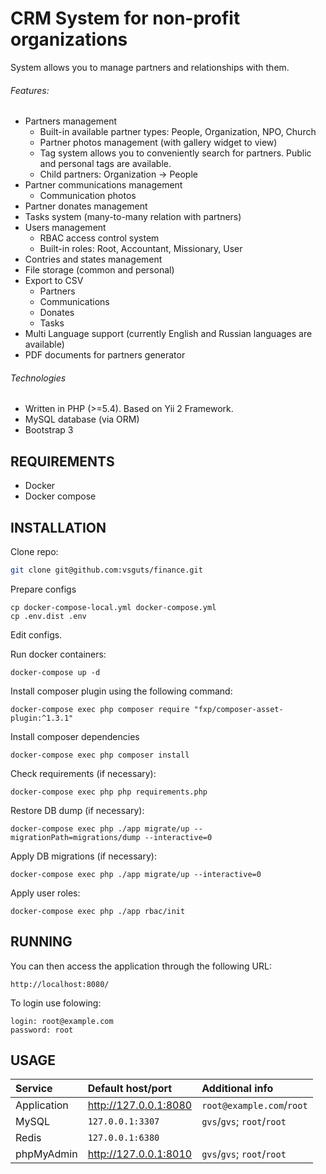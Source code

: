 CRM System for non-profit organizations
=======================================

System allows you to manage partners and relationships with them.

###### Features:
- Partners management
  - Built-in available partner types: People, Organization, NPO, Church
  - Partner photos management (with gallery widget to view)
  - Tag system allows you to conveniently search for partners. Public and personal tags are available.
  - Child partners: Organization -> People
- Partner communications management
  - Communication photos
- Partner donates management
- Tasks system (many-to-many relation with partners)
- Users management
  - RBAC access control system
  - Built-in roles: Root, Accountant, Missionary, User
- Contries and states management
- File storage (common and personal)
- Export to CSV
  - Partners
  - Communications
  - Donates
  - Tasks
- Multi Language support (currently English and Russian languages are available)
- PDF documents for partners generator

###### Technologies
- Written in PHP (>=5.4). Based on Yii 2 Framework.
- MySQL database (via ORM)
- Bootstrap 3


REQUIREMENTS
------------

- Docker
- Docker compose

INSTALLATION
------------

Clone repo:

```bash
git clone git@github.com:vsguts/finance.git
```

Prepare configs
~~~
cp docker-compose-local.yml docker-compose.yml
cp .env.dist .env
~~~

Edit configs.

Run docker containers:
~~~
docker-compose up -d
~~~

Install composer plugin using the following command:

~~~
docker-compose exec php composer require "fxp/composer-asset-plugin:^1.3.1"
~~~

Install composer dependencies

~~~
docker-compose exec php composer install
~~~

Check requirements (if necessary):

~~~
docker-compose exec php php requirements.php
~~~

Restore DB dump (if necessary):

~~~
docker-compose exec php ./app migrate/up --migrationPath=migrations/dump --interactive=0
~~~

Apply DB migrations (if necessary):

~~~
docker-compose exec php ./app migrate/up --interactive=0
~~~

Apply user roles:

~~~
docker-compose exec php ./app rbac/init
~~~

RUNNING
-------

You can then access the application through the following URL:

~~~
http://localhost:8080/
~~~

To login use folowing:
~~~
login: root@example.com
password: root
~~~

USAGE
-----

| Service       | Default host/port     | Additional info            |
| :---          | :---                  | :---                       |
| Application   | http://127.0.0.1:8080 | `root@example.com`/`root`  |
| MySQL         | `127.0.0.1:3307`      | `gvs`/`gvs`; `root`/`root` |
| Redis         | `127.0.0.1:6380`      |                            |
| phpMyAdmin    | http://127.0.0.1:8010 | `gvs`/`gvs`; `root`/`root` |

